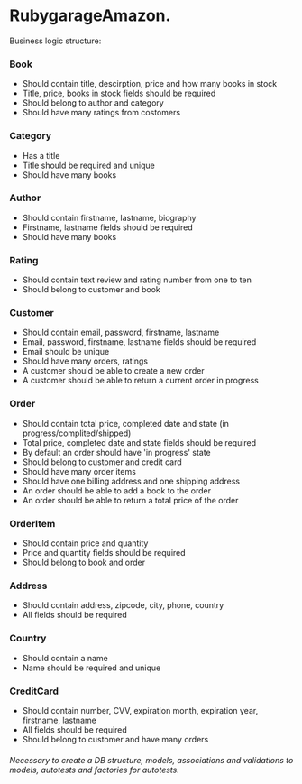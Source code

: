 # RubygarageAmazon.
Business logic structure:

### Book
* Should contain title, descirption, price and how many books in stock
* Title, price, books in stock fields should be required
* Should belong to author and category
* Should have many ratings from costomers

### Category
* Has a title
* Title should be required and unique
* Should have many books

### Author
* Should contain firstname, lastname, biography
* Firstname, lastname fields should be required
* Should have many books

### Rating
* Should contain text review and rating number from one to ten
* Should belong to customer and book

### Customer
* Should contain email, password, firstname, lastname
* Email, password, firstname, lastname fields should be required
* Email should be unique
* Should have many orders, ratings
* A customer should be able to create a new order
* A customer should be able to return a current order in progress

### Order
* Should contain total price, completed date and state (in progress/complited/shipped)
* Total price, completed date and state fields should be required
* By default an order should have 'in progress' state
* Should belong to customer and credit card
* Should have many order items
* Should have one billing address and one shipping address
* An order should be able to add a book to the order
* An order should be able to return a total price of the order

### OrderItem
* Should contain price and quantity
* Price and quantity fields should be required
* Should belong to book and order

### Address
* Should contain address, zipcode, city, phone, country
* All fields should be required

### Country
* Should contain a name
* Name should be required and unique

### CreditCard
* Should contain number, CVV, expiration month, expiration year, firstname, lastname
* All fields should be required
* Should belong to customer and have many orders

###### Necessary to create a DB structure, models, associations and validations to models, autotests and factories for autotests.
